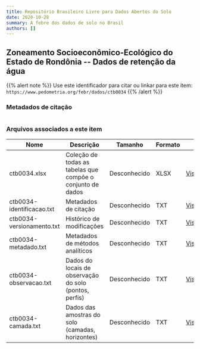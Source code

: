 ```yaml
---
title: Repositório Brasileiro Livre para Dados Abertos do Solo
date: 2020-10-28
summary: A febre dos dados de solo no Brasil
authors: []
---
```


## Zoneamento Socioeconômico-Ecológico do Estado de Rondônia -- Dados de retenção da água

<style>
div.alert > div {
    font-size: 0.8rem;
}
</style>

{{% alert note %}}
Use este identificador para citar ou linkar para este item: `https://www.pedometria.org/febr/dados/ctb0034`
{{% /alert %}}

### Metadados de citação

<table>
<!-- Fonte: https://gist.github.com/jfreels/6814721 -->
<script src="https://d3js.org/d3.v3.min.js" charset="utf-8"></script>
<script type='text/javascript' src='/febr/busca/script.js'></script>
<script type='text/javascript'>
  d3.tsv('/febr/dados/ctb0034/ctb0034-identificacao.txt',function (data) {
    var columns = ['campo', 'valor']
    tabulate(data, columns)
  })
</script>
</table>

### Arquivos associados a este item

<table style="width:100%">
  <thead>
    <tr>
      <th>Nome</th>
      <th>Descrição</th>
      <th>Tamanho</th>
      <th>Formato</th>
      <th></th>
    </tr>
  </thead>
  <tbody>
    <tr>
      <td>ctb0034.xlsx</td>
      <td>Coleção de todas as tabelas que compõe o conjunto de dados</td>
      <td>Desconhecido</td>
      <td>XLSX</td>
      <td><a href="https://cloud.utfpr.edu.br/index.php/s/Df6dhfzYJ1DDeso/download?path=%2Fctb0034&files=ctb0034.xlsx" class="btn btn-primary btn-block" role="button">Visualizar/Abrir</a></td>
    </tr>
    <tr>
      <td>ctb0034-identificacao.txt</td>
      <td>Metadados de citação</td>
      <td>Desconhecido</td>
      <td>TXT</td>
      <td><a href="https://cloud.utfpr.edu.br/index.php/s/Df6dhfzYJ1DDeso/download?path=%2Fctb0034&files=ctb0034-identificacao.txt" class="btn btn-primary btn-block" role="button">Visualizar/Abrir</a></td>
    </tr>
    <tr>
      <td>ctb0034-versionamento.txt</td>
      <td>Histórico de modificações</td>
      <td>Desconhecido</td>
      <td>TXT</td>
      <td><a href="https://cloud.utfpr.edu.br/index.php/s/Df6dhfzYJ1DDeso/download?path=%2Fctb0034&files=ctb0034-versionamento.txt" class="btn btn-primary btn-block" role="button">Visualizar/Abrir</a></td>
    </tr>
    <tr>
      <td>ctb0034-metadado.txt</td>
      <td>Metadados de métodos analíticos</td>
      <td>Desconhecido</td>
      <td>TXT</td>
      <td><a href="https://cloud.utfpr.edu.br/index.php/s/Df6dhfzYJ1DDeso/download?path=%2Fctb0034&files=ctb0034-metadado.txt" class="btn btn-primary btn-block" role="button">Visualizar/Abrir</a></td>
    </tr>
    <tr>
      <td>ctb0034-observacao.txt</td>
      <td>Dados do locais de observação do solo (pontos, perfis)</td>
      <td>Desconhecido</td>
      <td>TXT</td>
      <td><a href="https://cloud.utfpr.edu.br/index.php/s/Df6dhfzYJ1DDeso/download?path=%2Fctb0034&files=ctb0034-observacao.txt" class="btn btn-primary btn-block" role="button">Visualizar/Abrir</a></td>
    </tr>
    <tr>
      <td>ctb0034-camada.txt</td>
      <td>Dados das amostras do solo (camadas, horizontes)</td>
      <td>Desconhecido</td>
      <td>TXT</td>
      <td><a href="https://cloud.utfpr.edu.br/index.php/s/Df6dhfzYJ1DDeso/download?path=%2Fctb0034&files=ctb0034-camada.txt" class="btn btn-primary btn-block" role="button">Visualizar/Abrir</a></td>
    </tr>
  </tbody>
</table>
